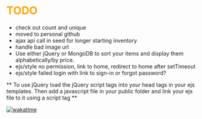 # <span style="color:orange">TODO</span>

-   check out count and unique
-   moved to personal github
-   ajax api call in seed for longer starting inventory
-   handle bad image url
-   Use either jQuery or MongoDB to sort your items and display them alphabetically/by price.
-   ejs/style no permission, link to home, redirect to home after setTimeout
-   ejs/style failed login with link to sign-in or forgot password?

** To use jQuery load the jQuery script tags into your head tags in your ejs templates. Then add a javascript file in your public folder and link your ejs file to it using a script tag **

[![wakatime](https://wakatime.com/badge/github/irackson/BoilerplateStore.svg)](https://wakatime.com/badge/github/irackson/BoilerplateStore)
